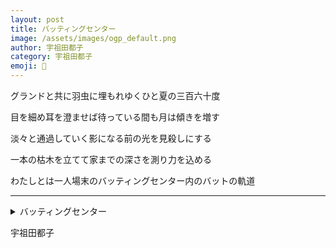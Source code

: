 ```yaml
---
layout: post
title: バッティングセンター
image: /assets/images/ogp_default.png
author: 宇祖田都子
category: 宇祖田都子
emoji: 🎈
---
```


<div class="tanka-area"><div class="tanka">
<p>グランドと共に羽虫に埋もれゆくひと夏の三百六十度</p>
<p>目を細め耳を澄ませば待っている間も月は傾きを増す</p>
<p>淡々と通過していく影になる前の光を見殺しにする</p>
<p>一本の枯木を立てて家までの深さを測り力を込める</p>
<p>わたしとは一人場末のバッティングセンター内のバットの軌道</p></div></div>

---

<details><summary>バッティングセンター</summary>
グランドと共に羽虫に埋もれゆくひと夏の三百六十度<br/>
目を細め耳を澄ませば待っている間も月は傾きを増す<br/>
淡々と通過していく影になる前の光を見殺しにする<br/>
一本の枯木を立てて家までの深さを測り力を込める<br/>
わたしとは一人場末のバッティングセンター内のバットの軌道<br/>
</details>

宇祖田都子
